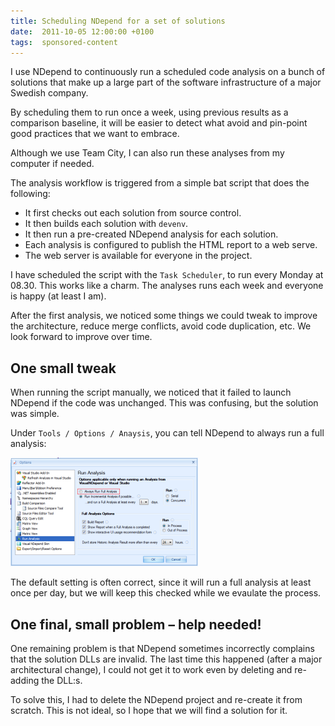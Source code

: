 ```yaml
---
title: Scheduling NDepend for a set of solutions
date:  2011-10-05 12:00:00 +0100
tags:  sponsored-content
---
```


I use NDepend to continuously run a scheduled code analysis on a bunch of solutions that make up a large part of the software infrastructure of a major Swedish company.

By scheduling them to run once a week, using previous results as a comparison baseline, it will be easier to detect what avoid and pin-point good practices that we want to embrace.

Although we use Team City, I can also run these analyses from my computer if needed.

The analysis workflow is triggered from a simple bat script that does the following:

- It first checks out each solution from source control.
- It then builds each solution with `devenv`.
- It then run a pre-created NDepend analysis for each solution.
- Each analysis is configured to publish the HTML report to a web serve.
- The web server is available for everyone in the project.

I have scheduled the script with the `Task Scheduler`, to run every Monday at 08.30. This works like a charm. The analyses runs each week and everyone is happy (at least I am).

After the first analysis, we noticed some things we could tweak to improve the architecture, reduce merge conflicts, avoid code duplication, etc. We look forward to improve over time.


## One small tweak

When running the script manually, we noticed that it failed to launch NDepend if the code was unchanged. This was confusing, but the solution was simple.

Under `Tools / Options / Anaysis`, you can tell NDepend to always run a full analysis:

![NDepend](/assets/blog/11/1005-2.png "NDepend")

The default setting is often correct, since it will run a full analysis at least once per day, but we will keep this checked while we evaulate the process.


## One final, small problem – help needed!

One remaining problem is that NDepend sometimes incorrectly complains that the solution DLLs are invalid. The last time this happened (after a major architectural change), I could not get it to work even by deleting and re-adding the DLL:s.

To solve this, I had to delete the NDepend project and re-create it from scratch. This is not ideal, so I hope that we will find a solution for it.